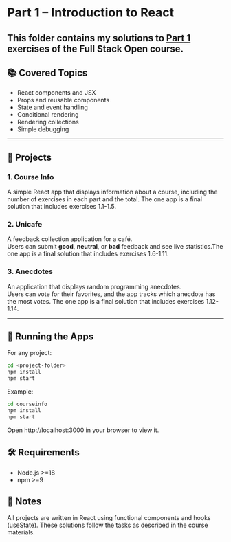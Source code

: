 # Part 1 – Introduction to React

This folder contains my solutions to [Part 1](https://fullstackopen.com/en/part1) exercises of the **Full Stack Open** course.
---

## 📚 Covered Topics
- React components and JSX
- Props and reusable components
- State and event handling
- Conditional rendering
- Rendering collections
- Simple debugging

---

## 📂 Projects

### 1. Course Info
A simple React app that displays information about a course, including the number of exercises in each part and the total. The one app is a final solution that includes exercises 1.1-1.5.

### 2. Unicafe
A feedback collection application for a café.  
Users can submit **good**, **neutral**, or **bad** feedback and see live statistics.The one app is a final solution that includes exercises 1.6-1.11.

### 3. Anecdotes
An application that displays random programming anecdotes.  
Users can vote for their favorites, and the app tracks which anecdote has the most votes. The one app is a final solution that includes exercises 1.12-1.14.

---

## 🚀 Running the Apps

For any project:

```bash
cd <project-folder>
npm install
npm start
````
Example:
```bash
cd courseinfo
npm install
npm start
```
Open http://localhost:3000 in your browser to view it.

## 🛠️ Requirements
- Node.js >=18
- npm >=9

## 📜 Notes

All projects are written in React using functional components and hooks (useState).
These solutions follow the tasks as described in the course materials.